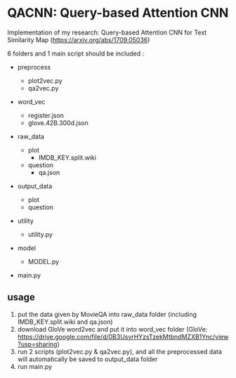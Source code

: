 # QACNN: Query-based Attention CNN

Implementation of my research: Query-based Attention CNN for Text Similarity Map (https://arxiv.org/abs/1709.05036)


6 folders and 1 main script should be included :

  * preprocess
    * plot2vec.py
    * qa2vec.py
    
  * word_vec
    * register.json
    * glove.42B.300d.json
    
  * raw_data
    * plot
      * IMDB_KEY.split.wiki
    * question
      * qa.json
    
  * output_data
    * plot
    * question
    
  * utility 
    * utility.py    
    
  * model
    * MODEL.py
    
  * main.py

usage
-------
1. put the data given by MovieQA into raw_data folder (including IMDB_KEY.split.wiki and qa.json)
2. download GloVe word2vec and put it into word_vec folder
   (GloVe: https://drive.google.com/file/d/0B3UsyrHYzsTzekMtbndMZXB1Ync/view?usp=sharing)
3. run 2 scripts (plot2vec.py & qa2vec.py), and all the preprocessed data will automatically be saved to output_data folder
4. run main.py
